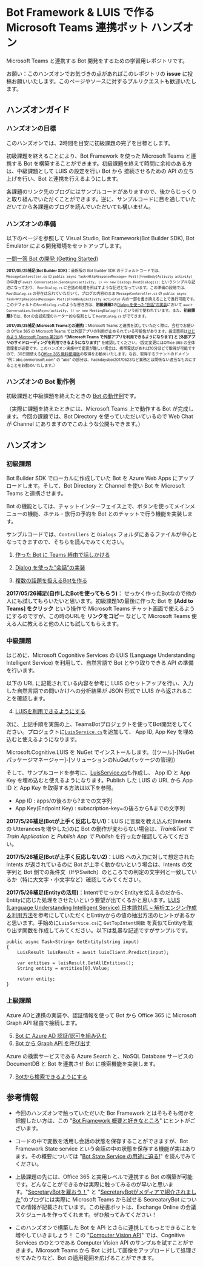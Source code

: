 # Bot Framework & LUIS で作る Microsoft Teams 連携ボット ハンズオン
Microsoft Teams と連携する Bot 開発をするための学習用レポジトリです。

お願い：このハンズオンでお気づきの点があればこのレポジトリの **issue** に投稿お願いいたします。このページやソースに対するプルリクエストも歓迎いたします。


## ハンズオンガイド

### ハンズオンの目標
このハンズオンでは、2時間を目安に初級課題の完了を目標とします。

初級課題を終えることにより、Bot Framework を使った Microsoft Teams と連携する Bot を構築することができます。初級課題を終えて時間に余裕のある方は、中級課題として LUIS の設定を行い Bot から 接続させるための API の立ち上げを行い、Bot と連携を行えるようにします。

各課題のリンク先のブログにはサンプルコードがありますので、後からじっくりと取り組んでいただくことができます。逆に、サンプルコードに目を通していただいてから各課題のブログを読んでいただいても構いません。  

### ハンズオンの準備
以下のページを参照して Visual Studio, Bot Framework(Bot Builder SDK), Bot Emulator による開発環境をセットアップします。

[一問一答 Bot の開発 (Getting Started)](https://secretarybotja.wordpress.com/2017/02/12/%E4%B8%80%E5%95%8F%E4%B8%80%E7%AD%94-bot-%E3%81%AE%E9%96%8B%E7%99%BA-getting-started/)

<font size="1">

**2017/05/25補足(Bot Builder SDK)**：最新版の Bot Builder SDK のデフォルトコードでは、`MessageContoroller.cs` の `public async Task<HttpResponseMessage> Post([FromBody]Activity activity)` の中身が `await Conversation.SendAsync(activity, () => new Dialogs.RootDialog());` というシンプルな記述になっており、 `RootDialog.cs` に会話の処理を飛ばすような記述となっています。この準備の段階では、`RootDialog.cs` の存在は忘れていただいて、ブログの内容のまま `MessageContoroller.cs` の `public async Task<HttpResponseMessage> Post([FromBody]Activity activity)` 内の一部を書き換えることで進行可能です。 このデフォルトの`RootDialog.cs`のような書き方は、**初級課題2**の[Dialog を使った”会話”の実装](https://secretarybotja.wordpress.com/2017/02/18/dialog-%E3%82%92%E4%BD%BF%E3%81%A3%E3%81%9F%E4%BC%9A%E8%A9%B1%E3%81%AE%E5%AE%9F%E8%A3%85/)において `await Conversation.SendAsync(activity, () => new MeetingDialog());` という形で使われています。また、**初級課題3**では、Bot の会話処理のルーター的な役割として `RootDialog.cs` がでてきます。

</font>

<font size="1">

**2017/05/25補足(Microsoft Teamsとの連携)**：Microsoft Teams と連携を試していただく際に、会社でお使いの Office 365 の Microsoft Teams では外部アプリの利用が止められている可能性があります。設定箇所は[はじめよう Microsoft Teams 第2回](https://blogs.msdn.microsoft.com/lync_support_team_blog_japan/2016/11/25/start-microsoft-teams-2/)の **“[Microsoft Teams で外部アプリを利用できるようになります] と [外部アプリのサイドローディングを利用できるようになります]”** を確認してください。（設定変更にはOffice 365 の全体管理者が必要です。このハンズオン実施中で変更が難しい場合は、携帯電話があれば10分ほどで取得が可能ですので、30日間使える[Office 365 無料使用版](https://products.office.com/ja-jp/business/office-365-enterprise-e3-business-software)の取得をお勧めいたします。なお、取得するテナントのドメイン "例：abc.onmicrosoft.com" の “abc” の部分は、hackdaysbot20170523など業務とは関係ない適当なものにすることをお勧めいたします。）

</font>

### ハンズオンの Bot 動作例
初級課題と中級課題を終えたときの [Bot の動作例](https://webchat.botframework.com/embed/AppHandle?s=5L1_4PZV9BE.cwA.cmQ.2w7cRmWfiOTrY6T87SvxKGzPugYvaHLG1oGeerWNGy8)です。

（実際に課題を終えたときには、Microsoft Teams 上で動作する Bot が完成します。今回の課題では、Bot Directory を使っていただいているので Web Chat が Channel にありますのでこのような公開もできます。）

## ハンズオン

### 初級課題
Bot Builder SDK でローカルに作成していた Bot を Azure Web Apps にアップロードします。そして、Bot Directory と Channel を使い Bot を Microsoft Teams と連携させます。

Bot の機能としては、チャットインターフェイス上で、ボタンを使ってメインメニューの機能、ホテル・旅行の予約を Bot とのチャットで行う機能を実装します。

サンプルコードでは、`Controllers` と `Dialogs` フォルダにあるファイルが中心となってきますので、そちらを読んでみてください。

1. [作った Bot に Teams 経由で話しかける](https://secretarybotja.wordpress.com/2017/02/18/%E4%BD%9C%E3%81%A3%E3%81%9F-bot-%E3%81%AB-skype-%E7%B5%8C%E7%94%B1%E3%81%A7%E8%A9%B1%E3%81%97%E3%81%8B%E3%81%91%E3%81%A6%E3%81%BF%E3%82%8B/)

2. [Dialog を使った”会話”の実装](https://secretarybotja.wordpress.com/2017/02/18/dialog-%E3%82%92%E4%BD%BF%E3%81%A3%E3%81%9F%E4%BC%9A%E8%A9%B1%E3%81%AE%E5%AE%9F%E8%A3%85/)

3. [複数の話題を扱えるBotを作る](https://secretarybotja.wordpress.com/2017/02/19/%E8%A4%87%E6%95%B0%E3%81%AE%E8%A9%B1%E9%A1%8C%E3%82%92%E6%89%B1%E3%81%88%E3%82%8Bbot%E3%82%92%E4%BD%9C%E3%82%8B/)


**2017/05/26補足(自作したBotを使ってもらう)**： せっかく作ったBotなので他の人にも試してもらいたいと思います。初級課題1の最後に作った Bot を **[Add to Teams] をクリック** という操作で Microsoft Teams チャット画面で使えるようにするのですが、この時のURLを **リンクをコピー** などして Microsoft Teams 使える人に教えると他の人にも試してもらえます。


### 中級課題

はじめに、Microsoft Cogonitive Services の LUIS (Language Understanding Intelligent Service) を利用して、自然言語で Bot とやり取りできる API の準備を行います。

以下の URL に記載されている内容を参考に LUIS のセットアップを行い、入力した自然言語での問いかけへの分析結果が JSON 形式で LUIS から返されることを確認します。

4. [LUISを利用できるようにする](/LUIS/LUIS.md)

次に、上記手順を実施の上、TeamsBotプロジェクトを使ってBot開発をしてください。プロジェクトに[`LuisService.cs`](/TeamsBot/TeamsBot/Services/LuisService.cs)を追加して、 App ID, App Key を埋め込むと使えるようになります。


Microsoft.Cognitive.LUIS を NuGet でインストールします。（[ツール]-[NuGetパッケージマネージャー]-[ソリューションのNuGetパッケージの管理]）

そして、サンプルコードを参考に、[LuisService.cs](TeamsBot/TeamsBot/Services/LuisService.cs)も作成し、 App ID と  App Key を埋め込むと使えるようになります。Publish した LUIS の URL から App ID と App Key を取得する方法は以下を参照。

* App ID : apps/の後ろから?までの文字列
* App Key(Endpoint Key) : subscription-key=の後ろから&までの文字列

**2017/5/26補足(Botが上手く反応しない1)**：LUIS に言葉を教え込んだ(Intents の Utterancesを増やした)のに Bot の動作が変わらない場合は、*Train&Test で Train Application* と *Publish App で Publish* を行ったか確認してみてください。

**2017/5/26補足(Botが上手く反応しない2)**：LUIS への入力に対して想定された Intents が返されているのに Bot が上手く動かないという場合は、Intents の文字列と Bot 側での条件文（IfやSwitch）のところでの判定の文字列と一致しているか（特に大文字・小文字など）確認してみてください。

**2017/5/26補足(Entityの活用)**：IntentでせっかくEntityを拾えるのだから、Entityに応じた処理をさせたいという要望が出てくるかと思います。[LUIS (Language Understanding Intelligent Service) 日本語対応 ~ 解析エンジン作成＆利用方法](https://blogs.msdn.microsoft.com/bluesky/2016/09/21/luis-language-understanding-intelligent-service-japanese-available/)を参考にしていただくとEntityからの値の抽出方法のヒントがあるかと思います。手始めに`LuisService.cs`に `GetTopIntent関数` を真似てEntityを取り出す関数を作成してみてください。以下は乱暴な記述ですがサンプルです。

    public async Task<String> GetEntity(string input)
    {
        LuisResult luisResult = await luisClient.Predict(input);

        var entities = luisResult.GetAllEntities();
        String entity = entities[0].Value;

        return entity;
    }

### 上級課題

Azure ADと連携の実装や、認証情報を使って Bot から Office 365 に Microsoft Graph API 経由で接続します。

5. [Bot に Azure AD 認証/認可を組み込む](https://secretarybotja.wordpress.com/2017/02/25/bot-%E3%81%AB-azure-ad-%E8%AA%8D%E8%A8%BC%E8%AA%8D%E5%8F%AF%E3%82%92%E7%B5%84%E3%81%BF%E8%BE%BC%E3%82%80/)
6. [Bot から Graph API を呼び出す](https://secretarybotja.wordpress.com/2017/02/28/bot-%E3%81%8B%E3%82%89-365-api-%E3%82%92%E5%91%BC%E3%81%B3%E5%87%BA%E3%81%99/)

Azure の検索サービスである Azure Search と、NoSQL Database サービスのDocumentDB と Bot を連携させ Bot に検索機能を実装します。

7. [Botから検索できるようにする](https://secretarybotja.wordpress.com/2017/03/06/bot%e3%81%8b%e3%82%89%e6%a4%9c%e7%b4%a2%e3%81%a7%e3%81%8d%e3%82%8b%e3%82%88%e3%81%86%e3%81%ab%e3%81%99%e3%82%8b/)



## 参考情報

* 今回のハンズオンで触っていただいた Bor Framework とはそもそも何かを把握したい方は、この "[Bot Framework 概要と好きなところ](https://secretarybotja.wordpress.com/2017/02/12/bot-framework-%e6%a6%82%e8%a6%81%e3%81%a8%e5%a5%bd%e3%81%8d%e3%81%aa%e3%81%a8%e3%81%93%e3%82%8d/)" 
にヒントがございます。


* コードの中で変数を活用し会話の状態を保存することができますが、Bot Framework State service という会話の中の状態を保存する機能が実はあります。その概要については "[Bot State Service の用途に迫る!](https://secretarybotja.wordpress.com/2017/02/19/state-service-%E3%81%AE%E7%94%A8%E9%80%94%E3%81%AB%E8%BF%AB%E3%82%8B/)" を読んでみてください。


* 上級課題の先には、Office 365 と実用レベルで連携する Bot の構築が可能です。どんなことができるかは実際に触ってみるのが早いと思います。"[SecretaryBotを雇おう！](https://secretarybotja.wordpress.com/2017/04/10/secretarybot%e3%82%92%e9%9b%87%e3%81%8a%e3%81%86%ef%bc%81/)" と 
"[SecretaryBotがメディアで紹介されました](https://secretarybotja.wordpress.com/2017/04/21/secretarybot%e3%81%8c%e3%83%a1%e3%83%87%e3%82%a3%e3%82%a2%e3%81%a7%e7%b4%b9%e4%bb%8b%e3%81%95%e3%82%8c%e3%81%be%e3%81%97%e3%81%9f/)"のブログには実際に Microsoft Teams から試せる SecreataryBot についての情報が記載されています。この秘書ボットは、Exchange Online の会議スケジュールを作ってくれます。ぜひ触ってみてください！

 
 * このハンズオンで構築した Bot を API とさらに連携してもっとできることを増やしていきましょう！ この "[Computer Vision API](https://azure.microsoft.com/ja-jp/services/cognitive-services/computer-vision/)" では、Cognitive Services のひとつである Computer Vision API のサンプルを試すことができます。Microsoft Teams から Bot に対して画像をアップロードして処理させてみたりなど、Bot の適用範囲を広げることができます。

